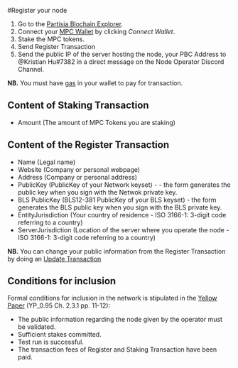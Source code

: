 #Register your node

1) Go to the [Partisia Blochain Explorer](https://mpcexplorer.com/node-register).
2) Connect your [MPC Wallet](https://chrome.google.com/webstore/detail/partisia-wallet/gjkdbeaiifkpoencioahhcilildpjhgh) by clicking *Connect Wallet*.
3) Stake the MPC tokens.
4) Send Register Transaction
5) Send the public IP of the server hosting the node, your PBC Address to @Kristian Hu#7382 in a direct message on the Node Operator Discord Channel.

**NB.** You must have [gas](byoc.md) in your wallet to pay for transaction.

## Content of Staking Transaction

- Amount (The amount of MPC Tokens you are staking)

## Content of the Register Transaction

- Name (Legal name)
- Website (Company or personal webpage)
- Address (Company or personal address)
- PublicKey (PublicKey of your Network keyset) - - the form generates the public key when you sign with the Netwok private key.
- BLS PublicKey (BLS12-381 PublicKey of your BLS keyset) - the form generates the BLS public key when you sign with the BLS private key.
- EntityJurisdiction (Your country of residence - ISO 3166-1: 3-digit code referring to a country)
- ServerJurisdiction (Location of the server where you operate the node - ISO 3166-1: 3-digit code referring to a country)

**NB.** You can change your public information from the Register Transaction by doing an [Update Transaction](update-transaction.md)


## Conditions for inclusion

Formal conditions for inclusion in the network is stipulated in the [Yellow Paper](accounts@pbc.foundation) (YP_0.95 Ch. 2.3.1 pp. 11-12):

- The public information regarding the node given by the operator must be validated.
- Sufficient stakes committed.
- Test run is successful.
- The transaction fees of Register and Staking Transaction have been paid.